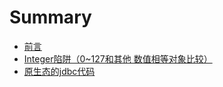 # Summary

* [前言](README.md)
* [Integer陷阱（0~127和其他 数值相等对象比较）](integerxian-jing-ff08-0-~-127-he-qi-ta-shu-zhi-xiang-deng-dui-xiang-bi-jiao-ff09.md)
* [原生态的jdbc代码](yuan-sheng-tai-de-jdbc-dai-ma.md)

